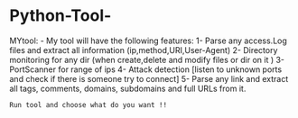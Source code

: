 # Python-Tool-
MYtool:
	- My tool will have the following features:
		1- Parse any access.Log files and extract all information (ip,method,URI,User-Agent)
		2- Directory monitoring for any dir (when create,delete and modify files or dir on it )
		3- PortScanner for range of ips 
		4- Attack detection [listen to unknown ports and check if there is someone try to connect]
		5- Parse any link and extract all tags, comments, domains, subdomains and full URLs from it.
    
    Run tool and choose what do you want !!
